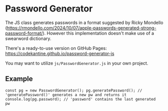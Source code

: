 # Password Generator

The JS class generates passwords in a format suggested by Ricky Mondello
(https://rmondello.com/2024/10/07/apple-passwords-generated-strong-password-format/).
However this implementation doesn't make use of a swearword dictionary.

There's a ready-to-use version on GitHub Pages:
https://codekantine.github.io/password-generator-js

You may want to utilize <code>js/PasswordGenerator.js</code> in your own project.

## Example

<code>const pg = new PasswordGenerator();
pg.generatePassword(); // 'generatePassword()' generates a new pw and returns it
console.log(pg.password); // 'password' contains the last generated pw</code>
